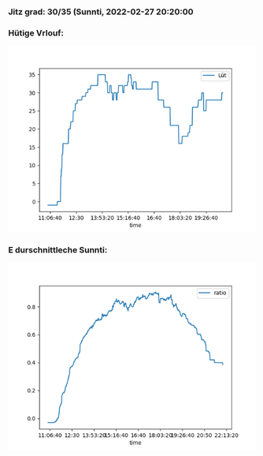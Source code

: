 ### Jitz grad: 30/35 (Sunnti, 2022-02-27 20:20:00

### Hütige Vrlouf:
![Graph](Today.png)

### E durschnittleche Sunnti:
![Graph](Sunnti.png)